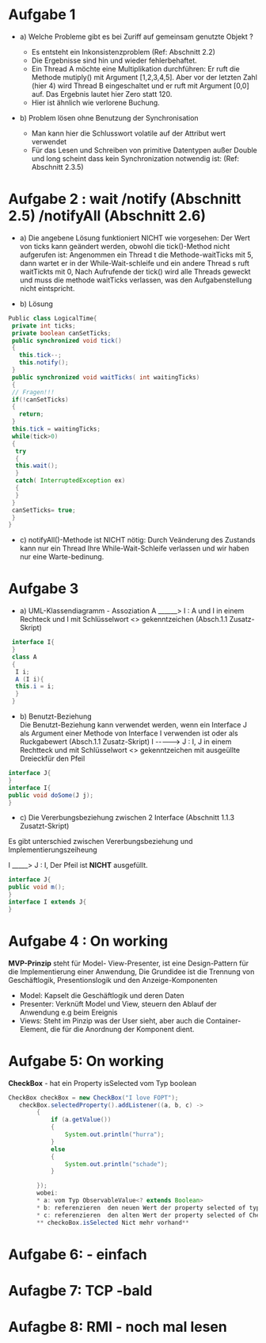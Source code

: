 # Aufgabe 1
* a) Welche Probleme gibt es bei Zuriff auf gemeinsam genutzte Objekt ?
    * Es entsteht ein Inkonsistenzproblem (Ref: Abschnitt 2.2)
    * Die Ergebnisse sind hin und wieder fehlerbehaftet.
    * Ein Thread A möchte eine Multiplikation durchführen: Er ruft die Methode mutiply() mit Argument [1,2,3,4,5]. Aber vor der letzten Zahl (hier 4) wird Thread B eingeschaltet und er ruft mit Argument [0,0] auf. Das Ergebnis lautet hier Zero statt 120.
    * Hier ist ähnlich wie verlorene Buchung.
     
* b) Problem lösen ohne Benutzung der Synchronisation
     * Man kann hier die Schlusswort volatile auf der Attribut wert verwendet
     * Für das Lesen und Schreiben von  primitive Datentypen außer Double und long scheint dass kein Synchronization notwendig ist: (Ref: Abschnitt 2.3.5)
     
# Aufgabe 2 : wait /notify (Abschnitt 2.5) /notifyAll (Abschnitt 2.6)

*  a) Die angebene Lösung funktioniert NICHT wie vorgesehen: Der Wert von ticks kann geändert werden, obwohl die tick()-Method nicht aufgerufen ist: Angenommen ein Thread t die Methode-waitTicks mit 5, dann wartet er in der While-Wait-schleife und ein andere Thread s ruft waitTickts mit 0, Nach Aufrufende der tick() wird alle Threads geweckt und muss  die methode waitTicks verlassen, was den Aufgabenstellung nicht eintspricht.

* b) Lösung

```java
Public class LogicalTime{
 private int ticks;
 private boolean canSetTicks;
 public synchronized void tick()
 {
   this.tick--;
   this.notify();
 }
 public synchronized void waitTicks( int waitingTicks)
 {
 // Fragen!!!
 if(!canSetTicks)
 {
   return;
 }
 this.tick = waitingTicks;
 while(tick>0)
 {
  try
  {
  this.wait();
  }
  catch( InterruptedException ex)
  {
  }
 }
 canSetTicks= true;
 }
}
```
* c) notifyAll()-Methode ist NICHT nötig: Durch Veänderung des Zustands kann nur ein Thread Ihre While-Wait-Schleife verlassen und wir haben nur eine Warte-bedinung.

# Aufgabe 3

* a) UML-Klassendiagramm - Assoziation 
   A ______> I : A und I in einem Rechteck und I mit Schlüsselwort <<Interface>> gekenntzeichen (Absch.1.1 Zusatz-Skript)
 
 ```java
  interface I{
  }
  class A
  {
   I i;
   A (I i){
   this.i = i;
   }
  }
  ```
  * b) Benutzt-Beziehung  
   Die Benutzt-Beziehung kann verwendet werden, wenn ein Interface J als Argument einer Methode von Interface I verwenden ist oder als Ruckgabewert (Absch.1.1 Zusatz-Skript)
   I -----> J : I, J in einem Rechtteck und mit Schlüsselwort <<Interface>> gekenntzeichen mit ausgeüllte Dreieckfür den Pfeil
   
   ```Java
   interface J{
   }
   interface I{
   public void doSome(J j);
   }
   ```
   
   * c) Die Vererbungsbeziehung zwischen 2 Interface (Abschnitt 1.1.3 Zusatzt-Skript)
   
   Es gibt unterschied zwischen Vererbungsbeziehung und Implementierungszeiheung
   
   I _____> J : I, Der Pfeil ist **NICHT** ausgefüllt.
   
   ```java
   interface J{
   public void m();
   }
   interface I extends J{
   }
   ```
   
# Aufgabe 4 : On working
   **MVP-Prinzip**  steht für Model- View-Presenter, ist eine Design-Pattern für die Implementierung einer Anwendung, Die Grundidee ist die Trennung von Geschäftlogik, Presentionslogik und den Anzeige-Komponenten
   * Model: Kapselt die  Geschäftlogik und deren Daten
   * Presenter: Verknüft Model und View, steuern den Ablauf der Anwendung e.g beim Ereignis
   * Views: Steht im Pinzip was der User sieht, aber auch die Container-Element, die für die Anordnung der Komponent dient.
   
# Aufgabe 5: On working
**CheckBox** - hat ein Property isSelected vom Typ boolean

```java
CheckBox checkBox = new CheckBox("I love FOPT");
   checkBox.selectedProperty().addListener((a, b, c) ->
        {
            if (a.getValue())
            {
                System.out.println("hurra");
            }
            else
            {
                System.out.println("schade");
            }

        });
        wobei:
        * a: vom Typ ObservableValue<? extends Boolean> 
        * b: referenzieren  den neuen Wert der property selected of type Boolean
        * c: referenzieren  den alten Wert der property selected of CheckBox
        ** checkoBox.isSelected Nict mehr vorhand**
```

# Aufgabe 6: - einfach

# Aufagbe 7: TCP -bald

# Aufagbe 8: RMI - noch mal lesen
   
   
   
   
